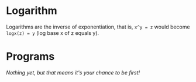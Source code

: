 # Logarithm

Logarithms are the inverse of exponentiation, that is, `x^y = z` would become `logx(z) = y` (log base x of z equals y).

# Programs

*Nothing yet, but that means it's your chance to be first!*